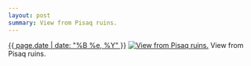 ```yaml
---
layout: post
summary: View from Pisaq ruins.
---
```


<p>
  <time><a href="/193">{{ page.date | date: "%B %e, %Y" }}</a></time>
  <a href="/193"><img src="{{ site.assets_url }}/193-640.jpg" srcset="{{ site.assets_url }}/193-1280.jpg 1280w, {{ site.assets_url }}/193-960.jpg 960w, {{ site.assets_url }}/193-640.jpg 640w, {{ site.assets_url }}/193-320.jpg 320w" sizes="(min-width: 700px) 50vw, calc(100vw - 2rem)" alt="View from Pisaq ruins." /></a>
  <span>View from Pisaq ruins.</span>
</p>
